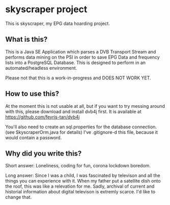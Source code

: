 # skyscraper project

This is skyscraper, my EPG data hoarding project.

## What is this?

This is a Java SE Application which parses a DVB Transport Stream and performs data mining on the PSI in order to save EPG Data and frequency lists into a PostgreSQL Database. This is designed to perform in an automated/headless environment.

Please not that this is a work-in-progress and DOES NOT WORK YET.

## How to use this?

At the moment this is not usable at all, but if you want to try messing around with this, please download and install dvb4j first. It is available at https://github.com/feyris-tan/dvb4j

You'll also need to create an sql.properties for the database connection. (see SkyscraperOrm.java for details) I've .gitignore-d this file, because it would contain a password.

## Why did you write this?

Short answer: Loneliness, coding for fun, corona lockdown boredom.

Long answer: Since I was a child, I was fascinated by televison and all the things you can experience with it. When my father put a satellite dish onto the roof, this was like a relevation for me. Sadly, archival of current and historial information about digital televison is extremly scarce. I'd like to change that.
